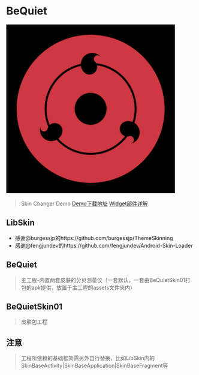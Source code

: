 # BeQuiet

![shyaringan](./crop/shyaringan.gif)

> Skin Changer Demo
> [Demo下载地址](http://www.pgyer.com/bequiet)
> [Widget部件详解](http://www.jianshu.com/p/2e75b695459a)

## LibSkin
- 感谢@burgessjp的https://github.com/burgessjp/ThemeSkinning
- 感谢@fengjundev的https://github.com/fengjundev/Android-Skin-Loader

## BeQuiet
> 主工程-内置两套皮肤的分贝测量仪（一套默认，一套由BeQuietSkin01打包的apk提供，放置于主工程的assets文件夹内）

## BeQuietSkin01
> 皮肤包工程

## 注意
> 工程所依赖的基础框架需另外自行替换，比如LibSkin内的SkinBaseActivity|SkinBaseApplication|SkinBaseFragment等
